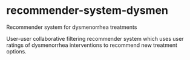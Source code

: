 # recommender-system-dysmen
Recommender system for dysmenorrhea treatments 

User-user collaborative filtering recommender system which uses user ratings of dysmenorrhea interventions to recommend new treatment options. 
